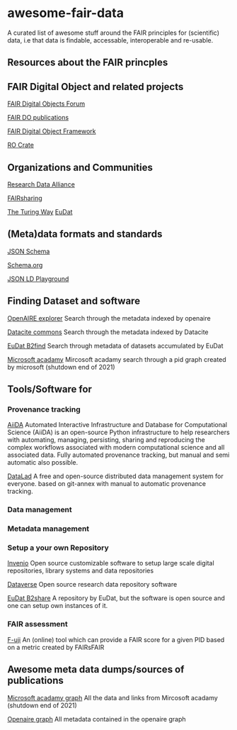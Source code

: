 # awesome-fair-data
A curated list of awesome stuff around the FAIR principles for (scientific) data, i.e that data is findable, accessable, interoperable and re-usable.

## Resources about the FAIR princples

## FAIR Digital Object and related projects
[FAIR Digital Objects Forum](https://fairdo.org/)

[FAIR DO publications](https://www.rd-alliance.org/group/data-fabric-ig/wiki/fair-do-publications)

[FAIR Digital Object Framework](https://fairdigitalobjectframework.org/)

[RO Crate](https://www.researchobject.org/ro-crate/)

## Organizations and Communities
[Research Data Alliance](https://www.rd-alliance.org/)

[FAIRsharing](https://fairsharing.org/)

[The Turing Way](https://the-turing-way.netlify.app/welcome.html)
[EuDat](https://www.eudat.eu/)

## (Meta)data formats and standards

[JSON Schema](https://json-schema.org/)

[Schema.org](https://schema.org/)

[JSON LD Playground](https://json-ld.org/playground/)

## Finding Dataset and software

[OpenAIRE explorer](https://explore.openaire.eu/) Search through the metadata indexed by openaire

[Datacite commons](https://commons.datacite.org/) Search through the metadata indexed by Datacite

[EuDat B2find](http://b2find.eudat.eu/) Search through metadata of datasets accumulated by EuDat

[Microsoft acadamy](https://academic.microsoft.com/home) Mircosoft acadamy search through a pid graph created by microsoft (shutdown end of 2021)

## Tools/Software for

### Provenance tracking

[AiiDA](https://www.aiida.net/) Automated Interactive Infrastructure and Database for Computational Science (AiiDA) is an open-source Python infrastructure to help researchers with automating, managing, persisting, sharing and reproducing the complex workflows associated with modern computational science and all associated data. Fully automated provenance tracking, but manual and semi automatic also possible.

[DataLad](https://www.datalad.org/) A free and open-source distributed data management system for everyone. based on git-annex with manual to automatic provenance tracking.

### Data management

### Metadata management

### Setup a your own Repository

[Invenio](https://invenio-software.org/) Open source customizable software to setup large scale digital repositories, library systems and data repositories

[Dataverse](https://dataverse.org/) Open source research data repository software 

[EuDat B2share](https://b2share.eudat.eu/) A repository by EuDat, but the software is open source and one can setup own instances of it.

### FAIR assessment

[F-uji](https://www.f-uji.net/) An (online) tool which can provide a FAIR score for a given PID based on a metric created by FAIRsFAIR


## Awesome meta data dumps/sources of publications

[Microsoft acadamy graph](https://doi.org/10.5281/zenodo.2628216) All the data and links from Mircosoft acadamy (shutdown end of 2021)

[Openaire graph](https://doi.org/10.5281/zenodo.4707307) All metadata contained in the openaire graph
